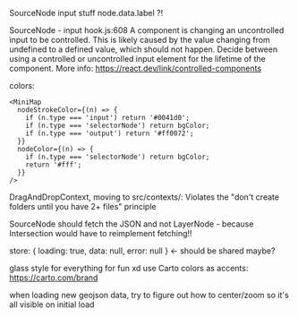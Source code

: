 SourceNode input stuff
node.data.label ?!


SourceNode - input
hook.js:608 A component is changing an uncontrolled input to be controlled. This is likely caused by the value changing from undefined to a defined value, which should not happen. Decide between using a controlled or uncontrolled input element for the lifetime of the component. More info: https://react.dev/link/controlled-components


colors:
```tsx
<MiniMap
  nodeStrokeColor={(n) => {
    if (n.type === 'input') return '#0041d0';
    if (n.type === 'selectorNode') return bgColor;
    if (n.type === 'output') return '#ff0072';
  }}
  nodeColor={(n) => {
    if (n.type === 'selectorNode') return bgColor;
    return '#fff';
  }}
/>
```


DragAndDropContext, moving to src/contexts/:
Violates the "don't create folders until you have 2+ files" principle


SourceNode should fetch the JSON and not LayerNode - because Intersection would have to reimplement fetching!!


store:
 { loading: true, data: null, error: null } <- should be shared maybe?

glass style for everything for fun xd
  use Carto colors as accents: https://carto.com/brand

when loading new geojson data, try to figure out how to center/zoom so it's all visible on initial load
